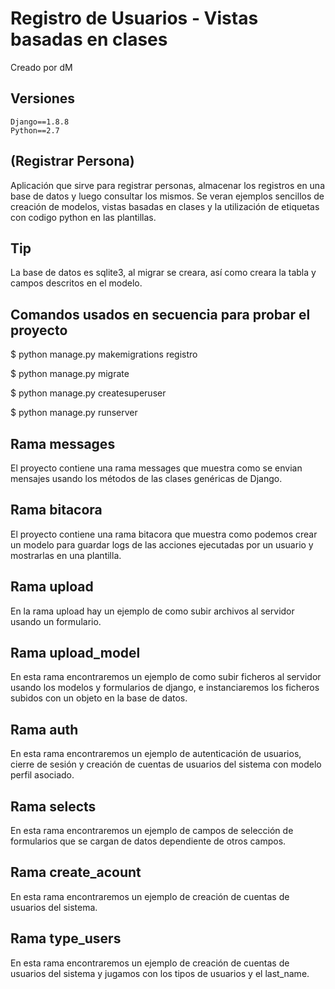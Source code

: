 # Registro de Usuarios - Vistas basadas en clases

Creado por dM

## Versiones
```
Django==1.8.8
Python==2.7
```

## (Registrar Persona)

Aplicación que sirve para registrar
personas, almacenar los registros en
una base de datos y luego consultar
los mismos. Se veran ejemplos sencillos
de creación de modelos, vistas basadas
en clases y la utilización de etiquetas
con codigo python en las plantillas.

## Tip

La base de datos es sqlite3, al
migrar se creara, así como
creara la tabla y campos descritos
en el modelo.

## Comandos usados en secuencia para probar el proyecto

$ python manage.py makemigrations registro

$ python manage.py migrate

$ python manage.py createsuperuser

$ python manage.py runserver

## Rama messages

El proyecto contiene una rama messages que muestra
como se envian mensajes usando los métodos de las clases
genéricas de Django.

## Rama bitacora

El proyecto contiene una rama bitacora que muestra
como podemos crear un modelo para guardar logs
de las acciones ejecutadas por un usuario
y mostrarlas en una plantilla.

## Rama upload

En la rama upload hay un ejemplo
de como subir archivos al servidor usando
un formulario.

## Rama upload_model

En esta rama encontraremos un ejemplo
de como subir ficheros al servidor usando
los modelos y formularios de django, e
instanciaremos los ficheros subidos con un objeto en
la base de datos.

## Rama auth

En esta rama encontraremos un ejemplo
de autenticación de usuarios, cierre de
sesión y creación de cuentas de usuarios
del sistema con modelo perfil asociado.

## Rama selects

En esta rama encontraremos un ejemplo
de campos de selección de formularios que se cargan de datos
dependiente de otros campos.

## Rama create_acount

En esta rama encontraremos un ejemplo
de creación de cuentas de usuarios
del sistema.

## Rama type_users

En esta rama encontraremos un ejemplo
de creación de cuentas de usuarios
del sistema y jugamos con los tipos
de usuarios y el last_name.